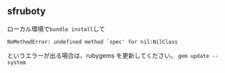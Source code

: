 ## sfruboty


ローカル環境で`bundle install`して

```
NoMethodError: undefined method `spec' for nil:NilClass
```

というエラーが出る場合は、rubygems を更新してください。
`gem update --system`
